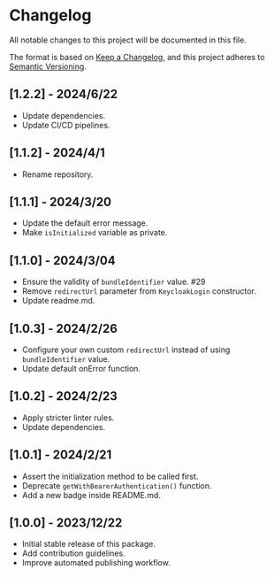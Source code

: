 # Changelog
All notable changes to this project will be documented in this file.

The format is based on [Keep a Changelog](https://keepachangelog.com/en/1.1.0),
and this project adheres to [Semantic Versioning](https://semver.org/spec/v2.0.0.html).

## [1.2.2] - 2024/6/22
- Update dependencies.
- Update CI/CD pipelines.

## [1.1.2] - 2024/4/1

- Rename repository.

## [1.1.1] - 2024/3/20

- Update the default error message.
- Make `isInitialized` variable as private.

## [1.1.0] - 2024/3/04

- Ensure the validity of `bundleIdentifier` value. #29
- Remove `redirectUrl` parameter from `KeycloakLogin` constructor.
- Update readme.md.

## [1.0.3] - 2024/2/26

- Configure your own custom `redirectUrl` instead of using `bundleIdentifier` value.
- Update default onError function.

## [1.0.2] - 2024/2/23

- Apply stricter linter rules.
- Update dependencies.

## [1.0.1] - 2024/2/21

- Assert the initialization method to be called first.
- Deprecate `getWithBearerAuthentication()` function.
- Add a new badge inside README.md.

## [1.0.0] - 2023/12/22

- Initial stable release of this package.
- Add contribution guidelines.
- Improve automated publishing workflow.